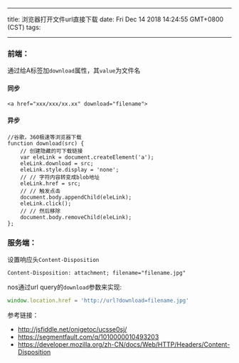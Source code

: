 
---
title: 浏览器打开文件url直接下载
date: Fri Dec 14 2018 14:24:55 GMT+0800 (CST)
tags:

---

### 前端：
通过给A标签加`download`属性，其`value`为文件名
#### 同步
```
<a href="xxx/xxx/xx.xx" download="filename">
```
#### 异步
```
//谷歌，360极速等浏览器下载
function download(src) {
    // 创建隐藏的可下载链接
    var eleLink = document.createElement('a');
    eleLink.download = src;
    eleLink.style.display = 'none';
    // // 字符内容转变成blob地址
    eleLink.href = src;
    // // 触发点击
    document.body.appendChild(eleLink);
    eleLink.click();
    // // 然后移除
    document.body.removeChild(eleLink);
};
```
### 服务端：
设置响应头`Content-Disposition`
```
Content-Disposition: attachment; filename="filename.jpg"
```
nos通过url query的`download`参数来实现:
```js
window.location.href = 'http://url?download=filename.jpg'
```


参考链接：
- http://jsfiddle.net/onigetoc/ucsse0sj/  
- https://segmentfault.com/q/1010000010493203
- https://developer.mozilla.org/zh-CN/docs/Web/HTTP/Headers/Content-Disposition